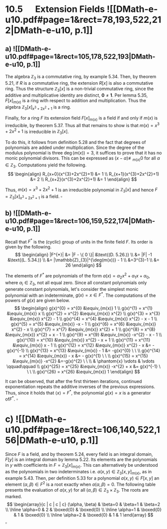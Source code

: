 
# 10.5      Extension Fields ![[DMath-e-u10.pdf#page=1&rect=78,193,522,212|DMath-e-u10, p.1]]

## a) ![[DMath-e-u10.pdf#page=1&rect=105,178,522,193|DMath-e-u10, p.1]]

The algebra $\mathbb{Z}_{3}$ is a commutative ring, by example 5.34. Then, by theorem 5.21, if $R$ is a commutative ring, the extension $R[x]$ is also a commutative ring. Thus the structure $\mathbb{Z}_{3}[x]$ is a non-trivial commutative ring, since the additive and multiplicative identity are distinct, $\mathbf{0}\neq \mathbf{1}$. Per lemma 5.35, $F[x]_{m(x)}$ is a ring with respect to addition and multiplication. Thus the algebra $\mathbb{Z}_{3}[x]_{x^{3}+2x^{2}+1}$ is a ring.

Finally, for a ring $F$ its extension field $F[x]_{m(x)}$ is a field if and only if $m(x)$ is irreducible, by theorem 5.37. Thus all that remains to show is that $m(x) = x^{3}+2x^{2}+1$ is irreducible in $\mathbb{Z}_{3}[x]$.

To do this, it follows from definition 5.28 and the fact that degrees of polynomials are added under multiplication. Since the degree of the modulus polynomial is three $\deg(m(x))=3$, it suffices to prove that it has no monic polynomial divisors. This can be expressed as $(x-\alpha) \not\equiv_{m(x)} 0$ for all $\alpha \in \mathbb{Z}_{3}$. Computations yield the following.
$$
\begin{align}
R_{x+0}(x^{3}+2x^{2}+1) &= 1 \\
R_{x+1}(x^{3}+2x^{2}+1) &= 2 \\
R_{x+2}(x^{3}+2x^{2}+1) &= 1
\end{align}
$$

Thus, $m(x) = x^{3}+2x^{2}+1$ is an irreducible polynomial in $\mathbb{Z}_{3}[x]$ and hence $F = \mathbb{Z}_{3}[x]_{x^{3}+2x^{2}+1}$ is a field.
$\square$

<div class="page-break" style="page-break-before: always;"></div>

## b) ![[DMath-e-u10.pdf#page=1&rect=106,159,522,174|DMath-e-u10, p.1]]

Recall that $F^{*}$ is the (cyclic) group of units in the finite field $F$. Its order is given by the following.
$$
\begin{align}
|F^{*}| &= |F - \{ 0 \}| &\text{(D. 5.26.)} \\
&= |F| -1 &\text{(L. 5.34.)} \\
&= |\mathbb{Z}_{3}|^{\deg(m(x))} - 1 \\
&=3^{3}-1  \\
&= 26
\end{align}
$$

The elements of $F^{*}$ are polynomials of the form $a(x) = \alpha_{2}x^{2} + \alpha_{1}x + \alpha_{0}$, where $\alpha_{i} \in \mathbb{Z}_{3}$, not all equal zero. Since all constant polynomials only generate constant polynomials, let's consider the simplest monic polynomial with an indeterminate, $g(x) = x \in F^{*}$. The computations of the powers of $g(x)$ are given below.
$$
\begin{align}
g(x)^{0} = x^{0} &\equiv_{m(x)} 1 \\
g(x)^{1} = x^{1} &\equiv_{m(x)} x \\
g(x)^{2} = x^{2} &\equiv_{m(x)} x^{2} \\
g(x)^{3} = x^{3} &\equiv_{m(x)} x^{2} - 1 \\
g(x)^{4} = x^{4} &\equiv_{m(x)} x^{2} - x - 1 \\
g(x)^{5} = x^{5} &\equiv_{m(x)} -x - 1 \\
g(x)^{6} = x^{6} &\equiv_{m(x)} x^{2} - x \\
g(x)^{7} = x^{7} &\equiv_{m(x)} x^{2} + 1 \\
g(x)^{8} = x^{8} &\equiv_{m(x)} x^{2} + x - 1 \\
g(x)^{9} = x^{9} &\equiv_{m(x)} -x^{2} - x - 1 \\
g(x)^{10} = x^{10} &\equiv_{m(x)} x^{2} - x + 1 \\
g(x)^{11} = x^{11} &\equiv_{m(x)} x - 1 \\
g(x)^{12} = x^{12} &\equiv_{m(x)} x^{2} - x &= - g(x)^{-1} \\
g(x)^{13} = x^{13} &\equiv_{m(x)} - 1 &= -g(x)^{0} \ \ \\
g(x)^{14} = x^{14} &\equiv_{m(x)} - x &= - g(x)^{1} \ \ \\
g(x)^{15} = x^{15} &\equiv_{m(x)} -x^{2} &=-g(x)^{2} \ \ \\
& \phantom{x} \vdots & \vdots \qquad\qquad \\
g(x)^{25} = x^{25} &\equiv_{m(x)} -x^{2} + x &= g(x)^{-1} \ \ \ \\
g(x)^{26} = x^{26} &\equiv_{m(x)} 1
\end{align}
$$

It can be observed, that after the first thirteen iterations, continued exponentiation repeats the additive inverses of the previous expressions. Thus, since it holds that $\langle x \rangle = F^{*}$, the polynomial $g(x) = x$ is a generator of$F^{*}$.
$\square$

<div class="page-break" style="page-break-before: always;"></div>

# c) ![[DMath-e-u10.pdf#page=1&rect=106,140,522,156|DMath-e-u10, p.1]]


Since $F$ is a field, and by theorem 5.24, every field is an integral domain, $F[y]$ is an integral domain by lemma 5.22. Its elements are the polynomials in $y$ with coefficients in $F = \mathbb{Z}_{3}[x]_{m(x)}$. This can alternatively be understood as the polynomials in two indeterminates i.e. $a(x,y) \in \mathbb{Z}_{3}[x, y]_{m(x)}$, as in example 5.43. Then, per definition 5.33 for a polynomial $a(x,y) \in F[x,y]$ an element $(\alpha, \beta) \in F^{2}$ is a root exactly when $a(\alpha, \beta) = 0$. The following table presents the evaluation of $a(x,y)$ for all $(\alpha, \beta) \in \mathbb{Z}_{3} \times \mathbb{Z}_{3}$. The roots are marked.
$$
\begin{array}{c | c | c  | c}
(\alpha, \beta) & \beta=0 & \beta=1 & \beta=2 \\
\hline
\alpha=0 & 2 & \boxed{0} & \boxed{0} \\
\hline
\alpha=1 & \boxed{0} & 1 & \boxed{0} \\
\hline
\alpha=2 & \boxed{0} & 1 & 1
\end{array}
$$
$\square$


